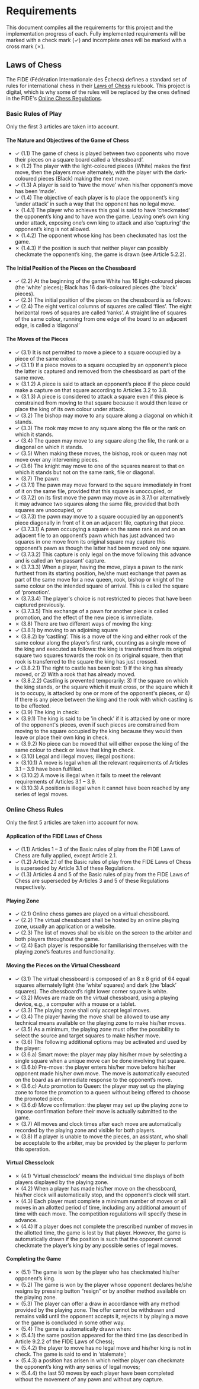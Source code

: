 # Requirements

This document compiles all the requirements for this project and the
implementation progress of each. Fully implemented requirements will be marked
with a check mark (✓) and incomplete ones will be marked with a cross mark (✗).

## Laws of Chess

The FIDE (Fédération Internationale des Échecs) defines a standard set of rules
for international chess in their
[Laws of Chess](https://handbook.fide.com/chapter/E012023) rulebook. This
project is digital, which is why some of the rules will be replaced by the ones
defined in the FIDE's
[Online Chess Regulations](https://handbook.fide.com/chapter/OnlineChessRegulations).

### Basic Rules of Play

Only the first 3 articles are taken into account.

#### The Nature and Objectives of the Game of Chess

- ✓ (1.1) The game of chess is played between two opponents who move their
  pieces on a square board called a ‘chessboard’.
- ✗ (1.2) The player with the light-coloured pieces (White) makes the first
  move, then the players move alternately, with the player with the
  dark-coloured pieces (Black) making the next move.
- ✓ (1.3) A player is said to ‘have the move’ when his/her opponent’s move has
  been ‘made’.
- ✓ (1.4) The objective of each player is to place the opponent’s king ‘under
  attack’ in such a way that the opponent has no legal move.
- ✗ (1.4.1) The player who achieves this goal is said to have ‘checkmated’ the
  opponent’s king and to have won the game. Leaving one’s own king under attack,
  exposing one’s own king to attack and also ’capturing’ the opponent’s king is
  not allowed.
- ✗ (1.4.2) The opponent whose king has been checkmated has lost the game.
- ✗ (1.4.3) If the position is such that neither player can possibly checkmate
  the opponent’s king, the game is drawn (see Article 5.2.2).

#### The Initial Position of the Pieces on the Chessboard

- ✓ (2.2) At the beginning of the game White has 16 light-coloured pieces (the
  ‘white’ pieces); Black has 16 dark-coloured pieces (the ‘black’ pieces).
- ✓ (2.3) The initial position of the pieces on the chessboard is as follows:
- ✓ (2.4) The eight vertical columns of squares are called ‘files’. The eight
  horizontal rows of squares are called ‘ranks’. A straight line of squares of
  the same colour, running from one edge of the board to an adjacent edge, is
  called a ‘diagonal’

#### The Moves of the Pieces

- ✓ (3.1) It is not permitted to move a piece to a square occupied by a piece of
  the same colour.
- ✓ (3.1.1) If a piece moves to a square occupied by an opponent’s piece the
  latter is captured and removed from the chessboard as part of the same move.
- ✗ (3.1.2) A piece is said to attack an opponent’s piece if the piece could
  make a capture on that square according to Articles 3.2 to 3.8.
- ✗ (3.1.3) A piece is considered to attack a square even if this piece is
  constrained from moving to that square because it would then leave or place
  the king of its own colour under attack.
- ✓ (3.2) The bishop may move to any square along a diagonal on which it stands.
- ✓ (3.3) The rook may move to any square along the file or the rank on which it
  stands.
- ✓ (3.4) The queen may move to any square along the file, the rank or a
  diagonal on which it stands.
- ✓ (3.5) When making these moves, the bishop, rook or queen may not move over
  any intervening pieces.
- ✓ (3.6) The knight may move to one of the squares nearest to that on which it
  stands but not on the same rank, file or diagonal.
- ✗ (3.7) The pawn:
- ✓ (3.7.1) The pawn may move forward to the square immediately in front of it
  on the same file, provided that this square is unoccupied, or
- ✓ (3.7.2) on its first move the pawn may move as in 3.7.1 or alternatively it
  may advance two squares along the same file, provided that both squares are
  unoccupied, or
- ✓ (3.7.3) the pawn may move to a square occupied by an opponent’s piece
  diagonally in front of it on an adjacent file, capturing that piece.
- ✓ (3.7.3.1) A pawn occupying a square on the same rank as and on an adjacent
  file to an opponent’s pawn which has just advanced two squares in one move
  from its original square may capture this opponent’s pawn as though the latter
  had been moved only one square.
- ✓ (3.7.3.2) This capture is only legal on the move following this advance and
  is called an ‘en passant’ capture.
- ✗ (3.7.3.3) When a player, having the move, plays a pawn to the rank furthest
  from its starting position, he/she must exchange that pawn as part of the same
  move for a new queen, rook, bishop or knight of the same colour on the
  intended square of arrival. This is called the square of ‘promotion’.
- ✗ (3.7.3.4) The player's choice is not restricted to pieces that have been
  captured previously.
- ✗ (3.7.3.5) This exchange of a pawn for another piece is called promotion, and
  the effect of the new piece is immediate.
- ✗ (3.8) There are two different ways of moving the king:
- ✓ (3.8.1) by moving to an adjoining square
- ✗ (3.8.2) by ‘castling’. This is a move of the king and either rook of the
  same colour along the player’s first rank, counting as a single move of the
  king and executed as follows: the king is transferred from its original square
  two squares towards the rook on its original square, then that rook is
  transferred to the square the king has just crossed.
- ✓ (3.8.2.1) The right to castle has been lost: 1) If the king has already
  moved, or 2) With a rook that has already moved.
- ✗ (3.8.2.2) Castling is prevented temporarily: 3) If the square on which the
  king stands, or the square which it must cross, or the square which it is to
  occupy, is attacked by one or more of the opponent's pieces, or 4) If there is
  any piece between the king and the rook with which castling is to be effected.
- ✗ (3.9) The king in check:
- ✗ (3.9.1) The king is said to be 'in check' if it is attacked by one or more
  of the opponent's pieces, even if such pieces are constrained from moving to
  the square occupied by the king because they would then leave or place their
  own king in check.
- ✗ (3.9.2) No piece can be moved that will either expose the king of the same
  colour to check or leave that king in check.
- ✗ (3.10) Legal and illegal moves; illegal positions:
- ✗ (3.10.1) A move is legal when all the relevant requirements of Articles 3.1
  – 3.9 have been fulfilled.
- ✗ (3.10.2) A move is illegal when it fails to meet the relevant requirements
  of Articles 3.1 – 3.9.
- ✗ (3.10.3) A position is illegal when it cannot have been reached by any
  series of legal moves.

### Online Chess Rules

Only the first 5 articles are taken into account for now.

#### Application of the FIDE Laws of Chess

- ✓ (1.1) Articles 1 – 3 of the Basic rules of play from the FIDE Laws of Chess
  are fully applied, except Article 2.1.
- ✓ (1.2) Article 2.1 of the Basic rules of play from the FIDE Laws of Chess is
  superseded by Article 3.1 of these Regulations.
- ✓ (1.3) Articles 4 and 5 of the Basic rules of play from the FIDE Laws of
  Chess are superseded by Articles 3 and 5 of these Regulations respectively.

#### Playing Zone

- ✓ (2.1) Online chess games are played on a virtual chessboard.
- ✓ (2.2) The virtual chessboard shall be hosted by an online playing zone,
  usually an application or a website.
- ✓ (2.3) The list of moves shall be visible on the screen to the arbiter and
  both players throughout the game.
- ✓ (2.4) Each player is responsible for familiarising themselves with the
  playing zone’s features and functionality.

#### Moving the Pieces on the Virtual Chessboard

- ✓ (3.1) The virtual chessboard is composed of an 8 x 8 grid of 64 equal
  squares alternately light (the ‘white’ squares) and dark (the ‘black’
  squares). The chessboard’s right lower corner square is white.
- ✓ (3.2) Moves are made on the virtual chessboard, using a playing device,
  e.g., a computer with a mouse or a tablet.
- ✓ (3.3) The playing zone shall only accept legal moves.
- ✓ (3.4) The player having the move shall be allowed to use any technical means
  available on the playing zone to make his/her moves.
- ✓ (3.5) As a minimum, the playing zone must offer the possibility to select
  the source and target squares to make his/her move.
- ✗ (3.6) The following additional options may be activated and used by the
  player:
- ✗ (3.6.a) Smart move: the player may play his/her move by selecting a single
  square when a unique move can be done involving that square.
- ✗ (3.6.b) Pre-move: the player enters his/her move before his/her opponent
  made his/her own move. The move is automatically executed on the board as an
  immediate response to the opponent’s move.
- ✗ (3.6.c) Auto promotion to Queen: the player may set up the playing zone to
  force the promotion to a queen without being offered to choose the promoted
  piece.
- ✗ (3.6.d) Move confirmation: the player may set up the playing zone to impose
  confirmation before their move is actually submitted to the game.
- ✗ (3.7) All moves and clock times after each move are automatically recorded
  by the playing zone and visible for both players.
- ✗ (3.8) If a player is unable to move the pieces, an assistant, who shall be
  acceptable to the arbiter, may be provided by the player to perform this
  operation.

#### Virtual Chessclock

- ✗ (4.1) ‘Virtual chessclock’ means the individual time displays of both
  players displayed by the playing zone.
- ✗ (4.2) When a player has made his/her move on the chessboard, his/her clock
  will automatically stop, and the opponent’s clock will start.
- ✗ (4.3) Each player must complete a minimum number of moves or all moves in an
  allotted period of time, including any additional amount of time with each
  move. The competition regulations will specify these in advance.
- ✗ (4.4) If a player does not complete the prescribed number of moves in the
  allotted time, the game is lost by that player. However, the game is
  automatically drawn if the position is such that the opponent cannot checkmate
  the player’s king by any possible series of legal moves.

#### Completing the Game

- ✗ (5.1) The game is won by the player who has checkmated his/her opponent’s
  king.
- ✗ (5.2) The game is won by the player whose opponent declares he/she resigns
  by pressing button “resign” or by another method available on the playing
  zone.
- ✗ (5.3) The player can offer a draw in accordance with any method provided by
  the playing zone. The offer cannot be withdrawn and remains valid until the
  opponent accepts it, rejects it by playing a move or the game is concluded in
  some other way.
- ✗ (5.4) The game is automatically drawn when:
- ✗ (5.4.1) the same position appeared for the third time (as described in
  Article 9.2.2 of the FIDE Laws of Chess);
- ✗ (5.4.2) the player to move has no legal move and his/her king is not in
  check. The game is said to end in ‘stalemate’;
- ✗ (5.4.3) a position has arisen in which neither player can checkmate the
  opponent’s king with any series of legal moves;
- ✗ (5.4.4) the last 50 moves by each player have been completed without the
  movement of any pawn and without any capture.
